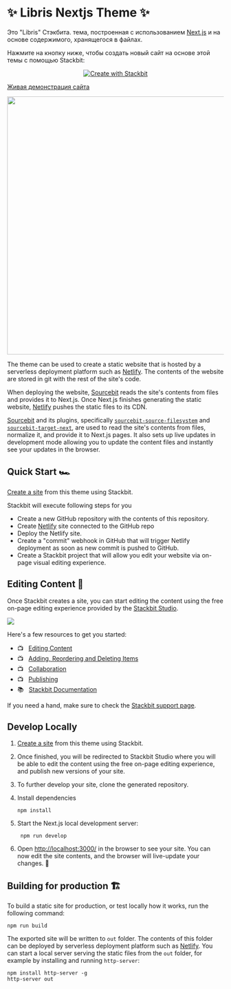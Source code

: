 # ✨ Libris Nextjs Theme ✨

Это "Libris" Стэкбита. тема, построенная с использованием [Next.js](https://nextjs.org/) и
на основе содержимого, хранящегося в файлах.

Нажмите на кнопку ниже, чтобы создать новый сайт на основе этой темы с помощью Stackbit:

<p align="center">
  <a href="https://app.stackbit.com/create?theme=https://github.com/stackbit-themes/libris-nextjs&utm_source=theme-readme&utm_medium=referral&utm_campaign=stackbit_themes"><img alt="Create with Stackbit" src="https://assets.stackbit.com/badge/create-with-stackbit.svg"/></a>
</p>

[Живая демонстрация сайта](https://themes.stackbit.com/demos/libris/)

<img src="https://themes.stackbit.com/images/libris-demo-1024x768.png" width="600">

The theme can be used to create a static website that is hosted by a serverless deployment platform such as [Netlify](https://www.netlify.com). 
The contents of the website are stored in git with the rest of the site's code.

When deploying the website, [Sourcebit](https://github.com/stackbithq/sourcebit) reads the site's contents from files and provides it to Next.js. Once Next.js finishes generating the static website, [Netlify](https://www.netlify.com) pushes the static files to its CDN.

[Sourcebit](https://github.com/stackbithq/sourcebit) and its plugins, specifically [`sourcebit-source-filesystem`](https://github.com/stackbithq/sourcebit-source-filesystem) and [`sourcebit-target-next`](https://github.com/stackbithq/sourcebit-target-next), are used to read the site's contents from files, normalize it, and provide it to Next.js pages. 
It also sets up live updates in development mode allowing you to update the content files and instantly see your updates in the browser.


## Quick Start 🏎

[Create a site](https://app.stackbit.com/create?theme=https://github.com/stackbit-themes/libris-nextjs&utm_source=theme-readme&utm_medium=referral&utm_campaign=stackbit_themes) from this theme using Stackbit.

Stackbit will execute following steps for you

- Create a new GitHub repository with the contents of this repository.
- Create [Netlify](https://www.netlify.com) site connected to the GitHub repo
- Deploy the Netlify site.
- Create a "commit" webhook in GitHub that will trigger Netlify deployment as
  soon as new commit is pushed to GitHub.
- Create a Stackbit project that will allow you edit your website via on-page
  visual editing experience. 


## Editing Content 📝

Once Stackbit creates a site, you can start editing the content using the free
on-page editing experience provided by the [Stackbit Studio](https://stackbit.com?utm_source=project-readme&utm_medium=referral&utm_campaign=user_themes).

[![](https://i3.ytimg.com/vi/zd9lGRLVDm4/hqdefault.jpg)](https://stackbit.link/project-readme-lead-video)

Here's a few resources to get you started:

- 📺 &nbsp; [Editing Content](https://stackbit.link/project-readme-editing-video)
- 📺 &nbsp; [Adding, Reordering and Deleting Items](https://stackbit.link/project-readme-adding-video)
- 📺 &nbsp; [Collaboration](https://stackbit.link/project-readme-collaboration-video)
- 📺 &nbsp; [Publishing](https://stackbit.link/project-readme-publishing-video)
- 📚 &nbsp; [Stackbit Documentation](https://stackbit.link/project-readme-documentation)

If you need a hand, make sure to check the [Stackbit support page](https://stackbit.link/project-readme-support).


## Develop Locally

1. [Create a site](https://app.stackbit.com/create?theme=https://github.com/stackbit-themes/libris-nextjs&utm_source=theme-readme&utm_medium=referral&utm_campaign=stackbit_themes) from this theme using Stackbit.

1. Once finished, you will be redirected to Stackbit Studio where you will be
   able to edit the content using the free on-page editing experience, and
   publish new versions of your site.

1. To further develop your site, clone the generated repository.

1. Install dependencies

       npm install
       
1. Start the Next.js local development server:

        npm run develop

1. Open [http://localhost:3000/](http://localhost:3000/) in the browser to see
   your site. You can now edit the site contents, and the browser will
   live-update your changes. 🎉


## Building for production 🏗

To build a static site for production, or test locally how it works, run the
following command:

    npm run build

The exported site will be written to `out` folder. The contents of this folder 
can be deployed by serverless deployment platform such as [Netlify](https://www.netlify.com).
You can start a local server serving the static files from the `out` folder, for
example by installing and running `http-server`:

    npm install http-server -g
    http-server out
